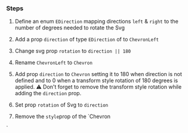 ### Steps

1) Define an enum `EDirection` mapping directions `left` & `right` to the number of degrees needed to rotate the Svg

2) Add a prop `direction` of type `EDirection` of to `ChevronLeft`

3) Change svg prop `rotation` to `direction || 180`

4) Rename `ChevronLeft` to `Chevron`

5) Add prop `direction` to `Chevron` setting it to 180 when direction is not defined and to 0 when a transform style rotation of 180 degrees is applied. ⚠️ Don't forget to remove the transform style rotation while adding the `direction` prop.

6) Set prop `rotation` of Svg to `direction`

7) Remove the `style`prop of the `Chevron

`
